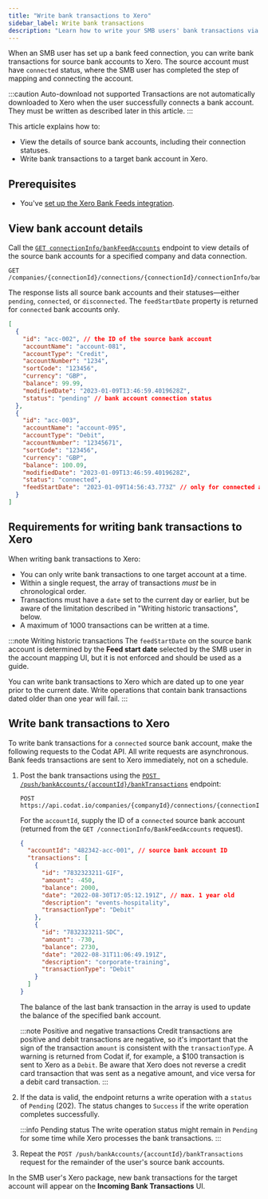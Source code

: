 ```yaml
---
title: "Write bank transactions to Xero"
sidebar_label: Write bank transactions
description: "Learn how to write your SMB users' bank transactions via our Xero Bank Feeds integration"
---
```


When an SMB user has set up a bank feed connection, you can write bank transactions for source bank accounts to Xero. The source account must have `connected` status, where the SMB user has completed the step of mapping and connecting the account.

:::caution Auto-download not supported
Transactions are not automatically downloaded to Xero when the user successfully connects a bank account. They must be written as described later in this article.
:::

This article explains how to:

- View the details of source bank accounts, including their connection statuses.
- Write bank transactions to a target bank account in Xero.

## Prerequisites

- You've [set up the Xero Bank Feeds integration](/integrations/bank-feeds/xero-bank-feeds/xero-bank-feeds-setup).

## View bank account details

Call the [`GET connectionInfo/bankFeedAccounts`](/bank-feeds-api#/operations/get-bank-feeds) endpoint to view details of the source bank accounts for a specified company and data connection.

```http title="List bank feed bank accounts"
GET /companies/{connectionId}/connections/{connectionId}/connectionInfo/bankFeedAccounts
```

The response lists all source bank accounts and their statuses&mdash;either `pending`, `connected`, or `disconnected`. The `feedStartDate` property is returned for `connected` bank accounts only.

```json title="Response example - List bank feed bank accounts (200)"
[
  {
    "id": "acc-002", // the ID of the source bank account
    "accountName": "account-081",
    "accountType": "Credit",
    "accountNumber": "1234",
    "sortCode": "123456",
    "currency": "GBP",
    "balance": 99.99,
    "modifiedDate": "2023-01-09T13:46:59.4019628Z",
    "status": "pending" // bank account connection status
  },
  {
    "id": "acc-003",
    "accountName": "account-095",
    "accountType": "Debit",
    "accountNumber": "12345671",
    "sortCode": "123456",
    "currency": "GBP",
    "balance": 100.09,
    "modifiedDate": "2023-01-09T13:46:59.4019628Z",
    "status": "connected",
    "feedStartDate": "2023-01-09T14:56:43.773Z" // only for connected accounts
  }
]
```

## Requirements for writing bank transactions to Xero

When writing bank transactions to Xero:

- You can only write bank transactions to one target account at a time.
- Within a single request, the array of transactions _must_ be in chronological order.
- Transactions must have a `date` set to the current day or earlier, but be aware of the limitation described in "Writing historic transactions", below.
- A maximum of 1000 transactions can be written at a time.

:::note Writing historic transactions
The `feedStartDate` on the source bank account is determined by the **Feed start date** selected by the SMB user in the account mapping UI, but it is not enforced and should be used as a guide.  

You can write bank transactions to Xero which are dated up to one year prior to the current date. Write operations that contain bank transactions dated older than one year will fail.
:::

## Write bank transactions to Xero

To write bank transactions for a `connected` source bank account, make the following requests to the Codat API. All write requests are asynchronous. Bank feeds transactions are sent to Xero immediately, not on a schedule.

1. Post the bank transactions using the [`POST /push/bankAccounts/{accountId}/bankTransactions`](/bank-feeds-api#/operations/create-bank-transactions) endpoint:

   ```http title="Create bank transactions"
   POST https://api.codat.io/companies/{companyId}/connections/{connectionId}/push/bankAccounts/{accountId}/bankTransactions
   ```

   For the `accountId`, supply the ID of a `connected` source bank account (returned from the `GET /connectionInfo/BankFeedAccounts` request).

   ```json title="Example request body (all fields are required)"
   {
     "accountId": "482342-acc-001", // source bank account ID
     "transactions": [
       {
         "id": "7832323211-GIF",
         "amount": -450,
         "balance": 2000,
         "date": "2022-08-30T17:05:12.191Z", // max. 1 year old
         "description": "events-hospitality",
         "transactionType": "Debit"
       },
       {
         "id": "7832323211-SDC",
         "amount": -730,
         "balance": 2730,
         "date": "2022-08-31T11:06:49.191Z",
         "description": "corporate-training",
         "transactionType": "Debit"
       }
     ]
   }
   ```

   The balance of the last bank transaction in the array is used to update the balance of the specified bank account.

   :::note Positive and negative transactions
   Credit transactions are positive and debit transactions are negative, so it's important that the sign of the transaction `amount` is consistent with the `transactionType`. A warning is returned from Codat if, for example, a $100 transaction is sent to Xero as a `Debit`. Be aware that Xero does not reverse a credit card transaction that was sent as a negative amount, and vice versa for a debit card transaction.
   :::

2. If the data is valid, the endpoint returns a write operation with a `status` of `Pending` (202). The status changes to `Success` if the write operation completes successfully.

   :::info Pending status
   The write operation status might remain in `Pending` for some time while Xero processes the bank transactions.
   :::

3. Repeat the `POST /push/bankAccounts/{accountId}/bankTransactions` request for the remainder of the user's source bank accounts.

In the SMB user's Xero package, new bank transactions for the target account will appear on the **Incoming Bank Transactions** UI.
